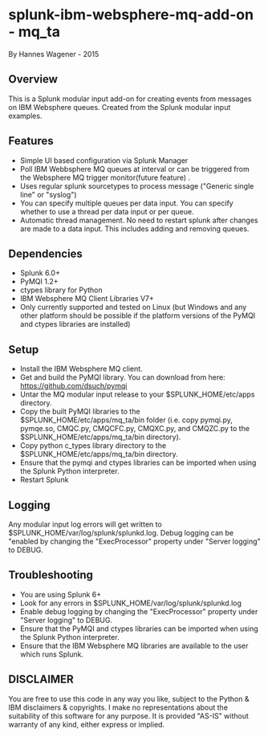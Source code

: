 # splunk-ibm-websphere-mq-add-on - mq_ta

By Hannes Wagener - 2015 

## Overview

This is a Splunk modular input add-on for creating events from messages on IBM Websphere queues.
Created from the Splunk modular input examples.

## Features

* Simple UI based configuration via Splunk Manager
* Poll IBM Webbsphere MQ queues at interval or can be triggered from the Websphere MQ trigger monitor(future feature) .
* Uses regular splunk sourcetypes to process message ("Generic single line" or "syslog") 
* You can specify multiple queues per data input.  You can specify whether to use a thread per data input or per queue.
* Automatic thread management.  No need to restart splunk after changes are made to a data input.  This includes adding and removing queues.

## Dependencies

* Splunk 6.0+
* PyMQI 1.2+
* ctypes library for Python
* IBM Websphere MQ Client Libraries V7+
* Only currently supported and tested on Linux (but Windows and any other platform should be possible if the platform versions of the PyMQI and ctypes libraries are installed) 


## Setup

* Install the IBM Websphere MQ client.  
* Get and build the PyMQI library.  You can download from here: https://github.com/dsuch/pymqi 
* Untar the MQ modular input release to your $SPLUNK_HOME/etc/apps directory.
* Copy the built PyMQI libraries to the $SPLUNK_HOME/etc/apps/mq_ta/bin folder (i.e. copy pymqi.py, pymqe.so, CMQC.py, CMQCFC.py, CMQXC.py, and CMQZC.py to the $SPLUNK_HOME/etc/apps/mq_ta/bin directory).  
* Copy python c_types library directory to the $SPLUNK_HOME/etc/apps/mq_ta/bin directory.  
* Ensure that the pymqi and ctypes libraries can be imported when using the Splunk Python interpreter. 
* Restart Splunk


## Logging

Any modular input log errors will get written to $SPLUNK_HOME/var/log/splunk/splunkd.log.  Debug logging can be "enabled by changing the "ExecProcessor" property under "Server logging" to DEBUG.

## Troubleshooting

* You are using Splunk 6+
* Look for any errors in $SPLUNK_HOME/var/log/splunk/splunkd.log
* Enable debug logging by changing the "ExecProcessor" property under "Server logging" to DEBUG.
* Ensure that the PyMQI and ctypes libraries can be imported when using the Splunk Python interpreter. 
* Ensure that the IBM Websphere MQ libraries are available to the user which runs Splunk. 

## DISCLAIMER
You are free to use this code in any way you like, subject to the Python & IBM disclaimers & copyrights. I make no representations about the suitability of this software for any purpose. It is provided "AS-IS" without warranty of any kind, either express or implied. 
